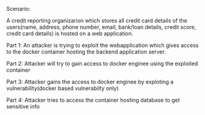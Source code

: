 Scenario:

A credit reporting organizarion which stores all credit card details of the users(name, address, phone number, email, bank/loan details, credit score, credit card details) is  hosted on a web application. 

Part 1:
An attacker is trying to exploit the webapplication which gives access to the docker container hosting the backend application server.

Part 2:
Attacker will try to gain access to docker enginee using the exploited container

Part 3:
Attacker gains the access to docker enginee by exploting a vulnerability(docker based vulnerabilty only)

Part 4:
Attacker tries to access the container hosting database to get sensitive info
